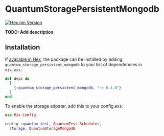 # QuantumStoragePersistentMongodb

[![Hex.pm Version](http://img.shields.io/hexpm/v/quantum_storage_mongodb.svg)](https://hex.pm/packages/quantum_storage_mongodb)

**TODO: Add description**

## Installation

If [available in Hex](https://hex.pm/docs/publish), the package can be installed
by adding `quantum_storage_persistent_mongodb` to your list of dependencies in `mix.exs`:

```elixir
def deps do
  [
    {:quantum_storage_persistent_mongodb, "~> 0.1.0"}
  ]
end
```

To enable the storage adpater, add this to your config.exs:

```elixir
use Mix.Config

config :quantum_test, QuantumTest.Scheduler,
  storage: QuantumStorageMongodb

```
